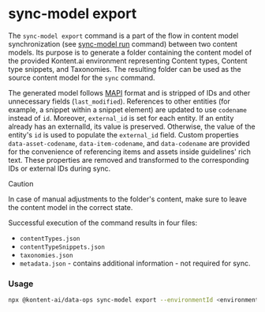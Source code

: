 # sync-model export
The `sync-model export` command is a part of the flow in content model synchronization (see [sync-model run](../run/README.md) command) between two content models. Its purpose is to generate a folder containing the content model of the provided Kontent.ai environment representing Content types, Content type snippets, and Taxonomies. The resulting folder can be used as the source content model for the `sync` command. 

The generated model follows [MAPI](https://kontent.ai/learn/docs/apis/openapi/management-api-v2/) format and is stripped of IDs and other unnecessary fields (`last_modified`). 
References to other entities (for example, a snippet within a snippet element) are updated to use `codename` instead of `id`.
Moreover, `external_id` is set for each entity. If an entity already has an externalId, its value is preserved. Otherwise, the value of the entity's `id` is used to populate the `external_id` field.
Custom properties `data-asset-codename`, `data-item-codename`, and `data-codename` are provided for the convenience of referencing items and assets inside guidelines' rich text. 
These properties are removed and transformed to the corresponding IDs or external IDs during sync.

> [!CAUTION]
> In case of manual adjustments to the folder's content, make sure to leave the content model in the correct state.

 Successful execution of the command results in four files: 
- `contentTypes.json`
- `contentTypeSnippets.json`
- `taxonomies.json`
- `metadata.json` - contains additional information - not required for sync.

### Usage

```bash
npx @kontent-ai/data-ops sync-model export --environmentId <environment-id> --apiKey <Management-API-key>
```
